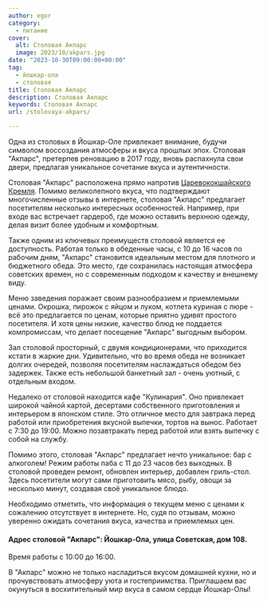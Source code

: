 ```yaml
---
author: egor
category:
  - питание
cover:
  alt: Столовая Акпарс
  image: 2023/10/akpars.jpg
date: "2023-10-30T09:00:00+00:00"
tag:
  - йошкар-ола
  - столовая
title: Столовая Акпарс
description: Столовая Акпарс
keywords: Столовая Акпарс
url: /stolovaya-akpars/

---
```

Одна из столовых в Йошкар-Оле привлекает внимание, будучи символом воссоздания атмосферы и вкуса прошлых эпох. Столовая "Акпарс", претерпев реновацию в 2017 году, вновь распахнула свои двери, предлагая уникальное сочетание вкуса и аутентичности.

Столовая "Акпарс" расположена прямо напротив [Царевококшайского Кремля](/marijskij-kreml/). Помимо великолепного вкуса, что подтверждают многочисленные отзывы в интернете, столовая "Акпарс" предлагает посетителям несколько интересных особенностей. Например, при входе вас встречает гардероб, где можно оставить верхнюю одежду, делая визит более удобным и комфортным.

Также одним из ключевых преимуществ столовой является ее доступность. Работая только в обеденные часы, с 10 до 16 часов по рабочим дням, "Акпарс" становится идеальным местом для плотного и бюджетного обеда. Это место, где сохранилась настоящая атмосфера советских времен, но с современным подходом к качеству и внешнему виду.

Меню заведения поражает своим разнообразием и приемлемыми ценами. Окрошка, пирожок с яйцом и луком, котлета куриная с пюре \- всё это предлагается по ценам, которые приятно удивят простого посетителя. И хотя цены низкие, качество блюд не поддается компромиссам, что делает посещение "Акпарс" выгодным выбором.

Зал столовой просторный, с двумя кондиционерами, что приходится кстати в жаркие дни. Удивительно, что во время обеда не возникает долгих очередей, позволяя посетителям наслаждаться обедом без задержек. Также есть небольшой банкетный зал \- очень уютный, с отдельным входом.

Недалеко от столовой находится кафе "Кулинария". Оно привлекает широкой чайной картой, десертами собственного приготовления и интерьером в японском стиле. Это отличное место для завтрака перед работой или приобретения вкусной выпечки, тортов на вынос. Работает с 7:30 до 19:00. Можно позавтракать перед работой или взять выпечку с собой на службу.

Помимо этого, столовая "Акпарс" предлагает нечто уникальное: бар с алкоголем! Режим работы паба с 11 до 23 часов без выходных. В столовой проведен ремонт, обновлен интерьер, добавлен гриль-стол. Здесь посетители могут сами приготовить мясо, рыбу, овощи за несколько минут, создавая своё уникальное блюдо.

Необходимо отметить, что информация о текущем меню с ценами к сожалению отсутствует в интернете. Но, судя по отзывам, можно уверенно ожидать сочетания вкуса, качества и приемлемых цен.

#### Адрес столовой "Акпарс": Йошкар-Ола, улица Советская, дом 108.

Время работы с 10:00 до 16:00.

В "Акпарс" можно не только насладиться вкусом домашней кухни, но и прочувствовать атмосферу уюта и гостеприимства. Приглашаем вас окунуться в восхитительный мир вкуса в самом сердце Йошкар-Олы!
